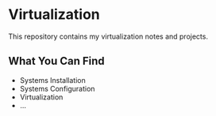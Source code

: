 # Virtualization
This repository contains my virtualization notes and projects.

## What You Can Find
- Systems Installation
- Systems Configuration
- Virtualization
- ...
